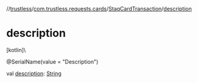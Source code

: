 //[trustless](../../../index.md)/[com.trustless.requests.cards](../index.md)/[StaqCardTransaction](index.md)/[description](description.md)

# description

[kotlin]\

@SerialName(value = &quot;Description&quot;)

val [description](description.md): [String](https://kotlinlang.org/api/latest/jvm/stdlib/kotlin/-string/index.html)
